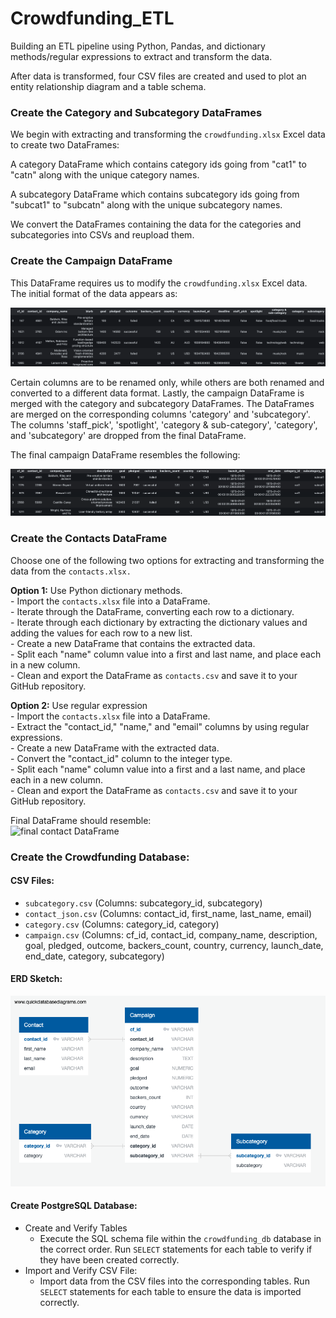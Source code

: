 # Crowdfunding_ETL

Building an ETL pipeline using Python, Pandas, and dictionary methods/regular expressions to extract and transform the data.

After data is transformed, four CSV files are created and used to plot an entity relationship diagram and a table schema.  

### Create the Category and Subcategory DataFrames 

We begin with extracting and transforming the `crowdfunding.xlsx` Excel data to create two DataFrames:

A category DataFrame which contains category ids going from "cat1" to "catn" along with the unique category names.

A subcategory DataFrame which contains subcategory ids going from "subcat1" to "subcatn" along with the unique subcategory names.

We convert the DataFrames containing the data for the categories and subcategories into CSVs and reupload them.

### Create the Campaign DataFrame

This DataFrame requires us to modify the `crowdfunding.xlsx` Excel data. The initial format of the data appears as:

![pre-processing df](./pre-processing.png)

Certain columns are to be renamed only, while others are both renamed and converted to a different data format. Lastly, the campaign DataFrame is merged with the category and subcategory DataFrames. The DataFrames are merged on the corresponding columns 'category' and 'subcategory'. The columns 'staff_pick', 'spotlight', 'category & sub-category', 'category', and 'subcategory' are dropped from the final DataFrame.

The final campaign DataFrame resembles the following:

![post-processing df](./post-processing.png)

### Create the Contacts DataFrame

Choose one of the following two options for extracting and transforming the data from the  `contacts.xlsx.`

**Option 1:**  Use Python dictionary methods.  
    -   Import the  `contacts.xlsx`  file into a DataFrame.  
    -   Iterate through the DataFrame, converting each row to a dictionary.  
    -   Iterate through each dictionary by extracting the dictionary values and adding the values for each row to a new list.  
    -   Create a new DataFrame that contains the extracted data.  
    -   Split each "name" column value into a first and last name, and place each in a new column.  
    -   Clean and export the DataFrame as  `contacts.csv`  and save it to your GitHub repository.  

**Option 2:**  Use regular expression  
    -   Import the  `contacts.xlsx`  file into a DataFrame.  
    -   Extract the "contact_id," "name," and "email" columns by using regular expressions.  
    -   Create a new DataFrame with the extracted data.  
    -   Convert the "contact_id" column to the integer type.  
    -   Split each "name" column value into a first and a last name, and place each in a new column.  
    -   Clean and export the DataFrame as  `contacts.csv`  and save it to your GitHub repository.  

Final DataFrame should resemble:  
![final contact DataFrame](https://static.bc-edx.com/data/dl-1-2/m13/lms/img/contact_DataFrame_final.png)

### Create the Crowdfunding Database:  

#### CSV Files:  
- `subcategory.csv` (Columns: subcategory_id, subcategory)  
- `contact_json.csv` (Columns: contact_id, first_name, last_name, email)  
- `category.csv` (Columns: category_id, category)  
- `campaign.csv` (Columns: cf_id, contact_id, company_name, description, goal, pledged, outcome, backers_count, country, currency, launch_date, end_date, category, subcategory)  

#### ERD Sketch:  
![QuickDBD-export.png](https://github.com/Glowary/Crowdfunding_ETL/blob/main/QuickDBD-export.png?raw=true)

#### Create PostgreSQL Database:  
 - Create and Verify Tables  
	 - Execute the SQL schema file within the `crowdfunding_db` database in the correct order. Run `SELECT` statements for each table to verify if they have been created correctly.  
 - Import and Verify CSV File:  
	 - Import data from the CSV files into the corresponding tables. Run `SELECT` statements for each table to ensure the data is imported correctly.
